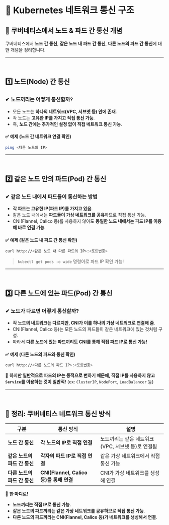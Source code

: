 # 🚀 Kubernetes 네트워크 통신 구조

## **📌 쿠버네티스에서 노드 & 파드 간 통신 개념**
쿠버네티스에서 **노드 간 통신**, **같은 노드 내 파드 간 통신**, **다른 노드의 파드 간 통신**에 대한 개념을 정리합니다.

---
<br>

## **1️⃣ 노드(Node) 간 통신**
### **✔ 노드끼리는 어떻게 통신할까?**
- 모든 노드는 **하나의 네트워크(VPC, 서브넷 등) 안에 존재**.
- 각 노드는 **고유한 IP를 가지고 직접 통신 가능**.
- 즉, **노드 간에는 추가적인 설정 없이 직접 네트워크 통신 가능**.

#### ✅ 예제 (노드 간 네트워크 연결 확인)
```sh
ping <다른 노드의 IP>
```

---
<br>

## **2️⃣ 같은 노드 안의 파드(Pod) 간 통신**
### **✔ 같은 노드 내에서 파드들이 통신하는 방법**
- **각 파드는 고유한 IP(파드 IP)를 가지고 있음**.
- 같은 노드 내에서는 **파드들이 가상 네트워크를 공유**하므로 직접 통신 가능.
- CNI(Flannel, Calico 등)를 사용하지 않아도 **동일한 노드 내에서는 파드 IP를 이용해 바로 연결 가능**.

#### ✅ 예제 (같은 노드 내 파드 간 통신 확인)
```sh
curl http://<같은 노드 내 다른 파드의 IP>:<포트번호>
```
> `kubectl get pods -o wide` 명령어로 파드 IP 확인 가능!

---
<br>

## **3️⃣ 다른 노드에 있는 파드(Pod) 간 통신**
### **✔ 노드가 다르면 어떻게 통신할까?**
- **각 노드의 네트워크는 다르지만, CNI가 이를 하나의 가상 네트워크로 연결해 줌**.
- CNI(Flannel, Calico 등)는 모든 노드의 파드들이 같은 네트워크에 있는 것처럼 구성.
- 따라서 **다른 노드에 있는 파드끼리도 CNI를 통해 직접 파드 IP로 통신 가능!**

#### ✅ 예제 (다른 노드의 파드와 통신 확인)
```sh
curl http://<다른 노드의 파드 IP>:<포트번호>
```
📌 **하지만 일반적으로 파드의 IP는 동적으로 변하기 때문에, 직접 IP를 사용하지 않고 `Service`를 이용하는 것이 일반적!**
(ex: `ClusterIP`, `NodePort`, `LoadBalancer` 등)

---
<br>

## **🚀 정리: 쿠버네티스 네트워크 통신 방식**
| 구분 | 통신 방식 | 설명 |
|------|----------|------|
| **노드 간 통신** | **각 노드의 IP로 직접 연결** | 노드끼리는 같은 네트워크(VPC, 서브넷 등)로 연결됨 |
| **같은 노드의 파드 간 통신** | **각자의 파드 IP로 직접 연결** | 같은 가상 네트워크에서 직접 통신 가능 |
| **다른 노드의 파드 간 통신** | **CNI(Flannel, Calico 등)를 통해 연결** | CNI가 가상 네트워크를 생성해 연결 |

📌 **한 마디로!**  
- **노드끼리는 직접 IP로 통신 가능**.  
- **같은 노드의 파드끼리는 같은 가상 네트워크를 공유하므로 직접 통신 가능**.  
- **다른 노드의 파드끼리는 CNI(Flannel, Calico 등)가 네트워크를 생성해서 연결**.  

